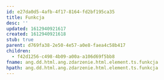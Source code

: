 ```yaml
---
id: e27da0d5-4afb-4f17-8164-fd2bf195ca35
title: Funkcja
desc: ''
updated: 1612940921617
created: 1612940921618
stub: true
parent: d769fa38-2e50-4e57-a0e8-faea4c58b417
children:
  - f42d1256-c498-4b09-a00a-a106d69f5bb8
fname: ang.dd.html.ang.zdarzenie.html.element.ts.funkcja
hpath: ang.dd.html.ang.zdarzenie.html.element.ts.funkcja
---
```




